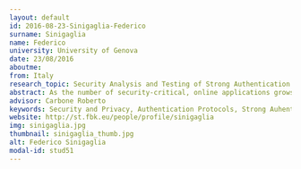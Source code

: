 ```yaml
---
layout: default 
id: 2016-08-23-Sinigaglia-Federico
surname: Sinigaglia
name: Federico
university: University of Genova
date: 23/08/2016
aboutme: 
from: Italy
research_topic: Security Analysis and Testing of Strong Authentication Protocols based on Mobile Devices
abstract: As the number of security-critical, online applications grows, the protection of the digital identities of the users is becoming a growing concern. Strong authentication protocols provide additional security by requiring the user to provide at least two independent proofs of identity for the authentication to succeed. With this work, we want to provide some tools for the analysis and the testing of a specific kind of security protocols: the Strong Authentication Protocols involving mobile devices. These security protocols are widely used for restricting access to critical resources, while their analysis and testing procedure is not fully developed. The aim of this research work is to help security expert to validate and improve the Strong Authentication Protocols design by providing testing tools and guidelines, in order to reach a higher security level for sensitive data access.
advisor: Carbone Roberto
keywords: Security and Privacy, Authentication Protocols, Strong Auhentication, Mobile Security, Security testing, Security Protocol Design Analysis, Security Protocols Testing, Sensible data protection
website: http://st.fbk.eu/people/profile/sinigaglia
img: sinigaglia.jpg
thumbnail: sinigaglia_thumb.jpg
alt: Federico Sinigaglia
modal-id: stud51
---
```

